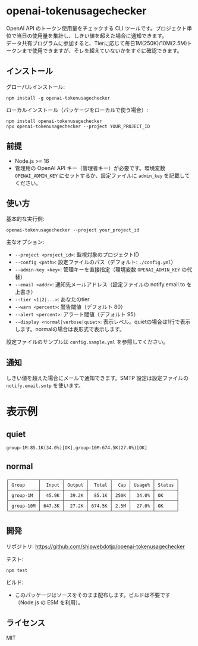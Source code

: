 # openai-tokenusagechecker

OpenAI API のトークン使用量をチェックする CLI ツールです。プロジェクト単位で当日の使用量を集計し、しきい値を超えた場合に通知できます。  
データ共有プログラムに参加すると、Tierに応じて毎日1M(250K)/10M(2.5M)トークンまで使用できますが、そレを超えていないかをすぐに確認できます。

## インストール

グローバルインストール:
```
npm install -g openai-tokenusagechecker
```

ローカルインストール（パッケージをローカルで使う場合）:
```
npm install openai-tokenusagechecker
npx openai-tokenusagechecker --project YOUR_PROJECT_ID
```

## 前提

- Node.js >= 16
- 管理用の OpenAI API キー（管理者キー）が必要です。環境変数 `OPENAI_ADMIN_KEY` にセットするか、設定ファイルに `admin_key` を記載してください。

## 使い方

基本的な実行例:
```
openai-tokenusagechecker --project your_project_id
```

主なオプション:
- `--project <project_id>`: 監視対象のプロジェクトID
- `--config <path>`: 設定ファイルのパス（デフォルト: `./config.yml`）
- `--admin-key <key>`: 管理キーを直接指定（環境変数 `OPENAI_ADMIN_KEY` の代替）
- `--email <addr>`: 通知先メールアドレス（設定ファイルの notify.email.to を上書き）
- `--tier <1|2|...>`: あなたのtier 
- `--warn <percent>`: 警告閾値（デフォルト 80）
- `--alert <percent>`: アラート閾値（デフォルト 95）
- `--display <normal|verbose|quiet>`: 表示レベル。quietの場合は1行で表示します。normalの場合は表形式で表示します。

設定ファイルのサンプルは `config.sample.yml` を参照してください。

## 通知

しきい値を超えた場合にメールで通知できます。SMTP 設定は設定ファイルの `notify.email.smtp` を使います。

# 表示例
## quiet
```
group-1M:85.1K(34.0%)[OK],group-10M:674.5K(27.0%)[OK]
```

## normal
```
┌───────────┬────────┬────────┬────────┬──────┬────────┬────────┐
│ Group     │  Input │ Output │  Total │  Cap │ Usage% │ Status │
├───────────┼────────┼────────┼────────┼──────┼────────┼────────┤
│ group-1M  │  45.9K │  39.2K │  85.1K │ 250K │  34.0% │ OK     │
├───────────┼────────┼────────┼────────┼──────┼────────┼────────┤
│ group-10M │ 647.3K │  27.2K │ 674.5K │ 2.5M │  27.0% │ OK     │
└───────────┴────────┴────────┴────────┴──────┴────────┴────────┘
```

## 開発

リポジトリ: https://github.com/shipwebdotjp/openai-tokenusagechecker

テスト:
```
npm test
```

ビルド:
- このパッケージはソースをそのまま配布します。ビルドは不要です（Node.js の ESM を利用）。

## ライセンス

MIT
